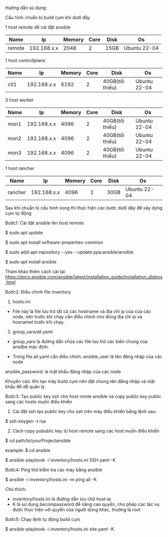 Hướng dẫn sủ dụng:

Cấu hình chuẩn bị build cụm khi dưới đây

1 host remote để cài đặt ansible

| Name      |      Ip      |     Memory    |      Core    |      Disk       |      Os       |
|-----------|--------------|---------------|--------------|-----------------|---------------|
|  remote   | 192.168.x.x  |      2048     |      2       |      15GB       |  Ubuntu 22-04 |

1 host controllplane

| Name      |      Ip      |     Memory    |      Core    |      Disk       |      Os       |
|-----------|--------------|---------------|--------------|-----------------|---------------|
|  ctl1     | 192.168.x.x  |      6192     |      2       | 40GB(tối thiểu) |  Ubuntu 22-04 |

3 host worker

| Name      |      Ip      |     Memory    |      Core    |      Disk       |      Os       |
|-----------|--------------|---------------|--------------|-----------------|---------------|
|  mon1     | 192.168.x.x  |      4096     |      2       | 40GB(tối thiểu) |  Ubuntu 22-04 |
|  mon2     | 192.168.x.x  |      4096     |      2       | 40GB(tối thiểu) |  Ubuntu 22-04 |
|  mon3     | 192.168.x.x  |      4096     |      2       | 40GB(tối thiểu) |  Ubuntu 22-04 |

1 host rancher

|    Name      |      Ip      |     Memory    |      Core    |      Disk       |      Os       |
|--------------|--------------|---------------|--------------|-----------------|---------------|
|  rancher     | 192.168.x.x  |      4096     |      2       |     30GB        |  Ubuntu 22-04 |



Sau khi chuẩn bị cấu hình xong thì thực hiện các bước dưới đây để xây dựng cụm tự động

Bước1: Cài đặt ansible lên host remote

$ sudo apt update

$ sudo apt install software-properties-common

$ sudo add-apt-repository --yes --update ppa:ansible/ansible

$ sudo apt install ansible

Tham khảo thêm cách cài tại: https://docs.ansible.com/ansible/latest/installation_guide/installation_distros.html

Bước2: Điều chỉnh file inventory
1. hosts.ini:

- File này là file lưu trữ tất cả các hostname và địa chỉ ip của của các node, nên trước khi chạy cần 
điều chỉnh cho đúng địa chỉ ip và hosnamet trước khi chạy.

2. group_vars/all.yaml

- group_vars là đường dẫn chứa các file lưu trữ các biến chung của ansilbe mặc định.

- Trong file all.yaml cần điều chỉnh: 
ansible_user là tên đăng nhập của các node

ansible_password: là mật khẩu đăng nhập của các node

Khuyến cáo: Khi tạo máy build cụm nên đặt chung tên đăng nhập và mật khẩu để dễ quản lý

Bước3: Tạo public key ssh cho host romte ansible và copy public key public sang các hosts muốn điều khiển
1. Cài đặt ssh tạo public key cho ssh trên máy điều khiển bằng lệnh sau:

$ ssh-keygen -t rsa

2. Cách copy pubublic key từ host remote sang các host muốn điều khiển

$ cd path/to/yourProjectansible

example: 
$ cd ansible

$ ansible-playbook -i inventory/hosts.ini SSH.yaml -K


Bước4: Ping thử kiểm tra các máy bằng ansible 

$ ansible -i inventory/hosts.ini -m ping all -K

Chú thích: 
- inventory/hosts.ini là đường dẫn lưu chữ host-ip
- K là sử dụng becompassword để nâng cao quyền, cho phép các tác vụ được thực hiện với quyền của người dùng khác, thường là root

Bước5: Chạy lệnh tự động build cụm

$ ansible-playbook -i inventory/hosts.ini site.yaml -K





